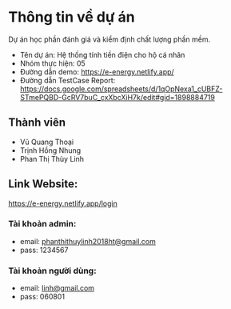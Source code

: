 # Thông tin về dự án
Dự án học phần đánh giá và kiểm định chất lượng phần mềm.
- Tên dự án: Hệ thống tính tiền điện cho hộ cá nhân
- Nhóm thực hiện: 05
- Đường dẫn demo: https://e-energy.netlify.app/
- Đường dẫn TestCase Report: https://docs.google.com/spreadsheets/d/1qOpNexa1_cUBFZ-STmePQBD-GcRV7buC_cxXbcXiH7k/edit#gid=1898884719

## Thành viên
- Vũ Quang Thoại
- Trịnh Hồng Nhung
- Phan Thị Thùy Linh

## Link Website: 
 https://e-energy.netlify.app/login
### Tài khoản admin: 
- email: phanthithuylinh2018ht@gmail.com 
- pass: 1234567
### Tài khoản người dùng: 
- email: linh@gmail.com  
- pass: 060801



